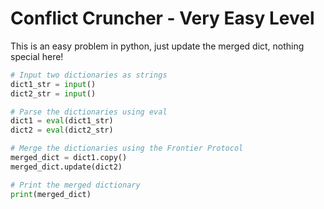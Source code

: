 # Conflict Cruncher - Very Easy Level
This is an easy problem in python, just update the merged dict, nothing special here!


```python
# Input two dictionaries as strings
dict1_str = input()  
dict2_str = input()  

# Parse the dictionaries using eval
dict1 = eval(dict1_str)
dict2 = eval(dict2_str)

# Merge the dictionaries using the Frontier Protocol
merged_dict = dict1.copy()
merged_dict.update(dict2)

# Print the merged dictionary
print(merged_dict)
```
